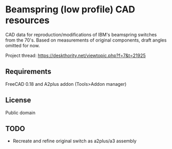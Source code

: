 Beamspring (low profile) CAD resources
======================================

CAD data for reproduction/modifications of IBM's beamspring switches from the 70's. Based on measurements of original components, draft angles omitted for now.

Project thread: https://deskthority.net/viewtopic.php?f=7&t=21925


Requirements
------------
FreeCAD 0.18 and A2plus addon (Tools>Addon manager)


License
-------
Public domain


TODO
----
- Recreate and refine original switch as a2plus/a3 assembly
